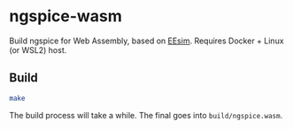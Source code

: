 # ngspice-wasm

Build ngspice for Web Assembly, based on [EEsim](https://eesim.dev/). Requires Docker + Linux (or WSL2) host.

## Build

```bash
make
```

The build process will take a while. The final goes into `build/ngspice.wasm`.
